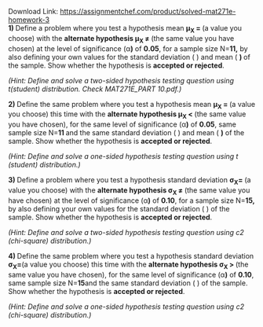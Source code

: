 Download Link: https://assignmentchef.com/product/solved-mat271e-homework-3
<br>
<strong>1) </strong>Define a problem where you test a hypothesis mean <strong>µ<sub>X </sub>= </strong>(a value you choose) with the <strong>alternate hypothesis µ<sub>X </sub>≠ </strong>(the same value you have chosen) at the level of significance (α<strong>)</strong> of <strong>0.05</strong>, for a sample size N=<strong>11,</strong> by also defining your own values for the standard deviation ( ) and mean ( <strong>) </strong>of the sample. Show whether the hypothesis is <strong>accepted or rejected</strong>.

<em>(Hint: Define and solve a two-sided hypothesis testing question using t(student) distribution. Check </em><em>MAT271E_PART 10.pdf.)</em>

<strong>2) </strong>Define the same problem where you test a hypothesis mean <strong>µ<sub>X </sub>= </strong>(a value you choose) this time with the <strong>alternate hypothesis µ<sub>X </sub>&lt; </strong>(the same value you have chosen), for the same level of significance (α<strong>)</strong> of <strong>0.05</strong>, same sample size N=<strong>11 </strong>and the same standard deviation ( ) and mean ( <strong>)</strong> of the sample. Show whether the hypothesis is <strong>accepted or rejected</strong>.

<em>(Hint: Define and solve a one-sided hypothesis testing question using t (student) distribution.</em><em>)</em>

<strong>3) </strong>Define a problem where you test a hypothesis standard deviation <strong>σ<sub>X</sub>= </strong>(a value you choose) with the <strong>alternate hypothesis σ<sub>X </sub>≠ </strong>(the same value you have chosen) at the level of significance (α<strong>)</strong> of <strong>0.10</strong>, for a sample size N=<strong>15,</strong> by also defining your own values for the standard deviation ( ) of the sample. Show whether the hypothesis is <strong>accepted or rejected</strong>.

<em>(Hint: Define and solve a two-sided hypothesis testing question using </em><em>c</em><em>2 (chi-square) distribution.</em><em>)</em>

<strong>4) </strong>Define the same problem where you test a hypothesis standard deviation <strong>σ<sub>X</sub>=</strong>(a value you choose) this time with the <strong>alternate hypothesis σ<sub>X </sub>&gt; </strong>(the same value you have chosen), for the same level of significance (α<strong>)</strong> of <strong>0.10</strong>, same sample size N=<strong>15</strong>and the same standard deviation ( ) of the sample. Show whether the hypothesis is <strong>accepted or rejected</strong>.

<em>(Hint: Define and solve a one-sided hypothesis testing question using </em><em>c</em><em>2 (chi-square) distribution.</em><em>)</em>


